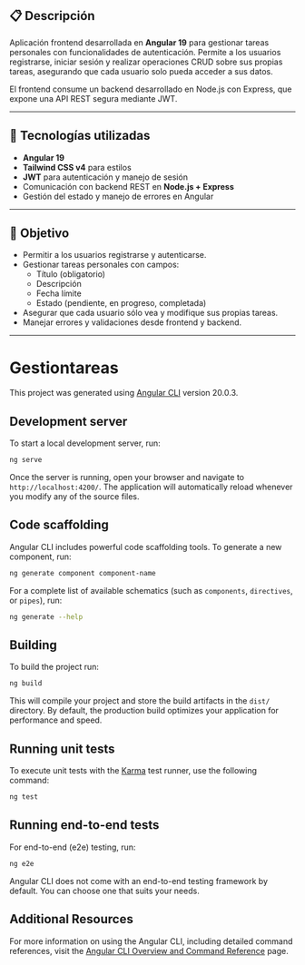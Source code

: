 ## 📋 Descripción

Aplicación frontend desarrollada en **Angular 19** para gestionar tareas personales con funcionalidades de autenticación. Permite a los usuarios registrarse, iniciar sesión y realizar operaciones CRUD sobre sus propias tareas, asegurando que cada usuario solo pueda acceder a sus datos.

El frontend consume un backend desarrollado en Node.js con Express, que expone una API REST segura mediante JWT.

---

## 🚀 Tecnologías utilizadas

- **Angular 19**
- **Tailwind CSS v4** para estilos
- **JWT** para autenticación y manejo de sesión
- Comunicación con backend REST en **Node.js + Express**
- Gestión del estado y manejo de errores en Angular

---

## 🎯 Objetivo

- Permitir a los usuarios registrarse y autenticarse.
- Gestionar tareas personales con campos:
  - Título (obligatorio)
  - Descripción
  - Fecha límite
  - Estado (pendiente, en progreso, completada)
- Asegurar que cada usuario sólo vea y modifique sus propias tareas.
- Manejar errores y validaciones desde frontend y backend.

---


# Gestiontareas

This project was generated using [Angular CLI](https://github.com/angular/angular-cli) version 20.0.3.

## Development server

To start a local development server, run:

```bash
ng serve
```

Once the server is running, open your browser and navigate to `http://localhost:4200/`. The application will automatically reload whenever you modify any of the source files.

## Code scaffolding

Angular CLI includes powerful code scaffolding tools. To generate a new component, run:

```bash
ng generate component component-name
```

For a complete list of available schematics (such as `components`, `directives`, or `pipes`), run:

```bash
ng generate --help
```

## Building

To build the project run:

```bash
ng build
```

This will compile your project and store the build artifacts in the `dist/` directory. By default, the production build optimizes your application for performance and speed.

## Running unit tests

To execute unit tests with the [Karma](https://karma-runner.github.io) test runner, use the following command:

```bash
ng test
```

## Running end-to-end tests

For end-to-end (e2e) testing, run:

```bash
ng e2e
```

Angular CLI does not come with an end-to-end testing framework by default. You can choose one that suits your needs.

## Additional Resources

For more information on using the Angular CLI, including detailed command references, visit the [Angular CLI Overview and Command Reference](https://angular.dev/tools/cli) page.
